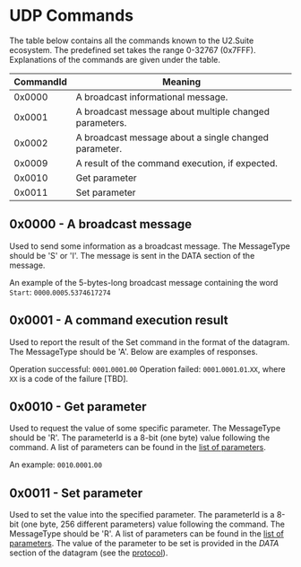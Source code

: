 # UDP Commands

The table below contains all the commands known to the U2.Suite ecosystem.
The predefined set takes the range 0-32767 (0x7FFF).
Explanations of the commands are given under the table.

| CommandId | Meaning       | 
| --------- | ------------- | 
| 0x0000    | A broadcast informational message. |
| 0x0001	| A broadcast message about multiple changed parameters. |
| 0x0002    | A broadcast message about a single changed parameter. |
| 0x0009	| A result of the command execution, if expected. |
| 0x0010    | Get parameter | 
| 0x0011	| Set parameter | 

## 0x0000 - A broadcast message

Used to send some information as a broadcast message.
The MessageType should be 'S' or 'I'.
The message is sent in the DATA section of the message.

An example of the 5-bytes-long broadcast message containing the word `Start`:
`0000`.`0005`.`5374617274`

## 0x0001 - A command execution result

Used to report the result of the Set command in the format of the datagram.
The MessageType should be 'A'.
Below are examples of responses.

Operation successful: `0001`.`0001`.`00`
Operation failed: `0001`.`0001`.`01`.`XX`, where `XX` is a code of the failure [TBD].

## 0x0010 - Get parameter

Used to request the value of some specific parameter.
The MessageType should be 'R'.
The parameterId is a 8-bit (one byte) value following the command.
A list of parameters can be found in the [list of parameters](UdpParameters.md).

An example:
`0010`.`0001`.`00`

## 0x0011 - Set parameter

Used to set the value into the specified parameter.
The parameterId is a 8-bit (one byte, 256 different parameters) value following the command.
The MessageType should be 'R'.
A list of parameters can be found in the [list of parameters](UdpParameters.md).
The value of the parameter to be set is provided in the *DATA* section of the datagram
(see the [protocol](Protocol.md)).
